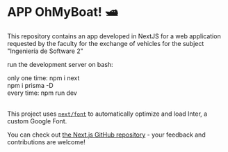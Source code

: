 # APP OhMyBoat! 🛥️

This repository contains an app developed in NextJS for a web application requested by the faculty for the exchange of vehicles for the subject "Ingeniería de Software 2"


run the development server on bash:
<div>
 
<div>only one time: npm i next
 <div>npm i prisma -D</div>
<div>

<div>every time: npm run dev</div>
<br>

This project uses [`next/font`](https://nextjs.org/docs/basic-features/font-optimization) to automatically optimize and load Inter, a custom Google Font.

You can check out [the Next.js GitHub repository](https://github.com/vercel/next.js/) - your feedback and contributions are welcome!



 
